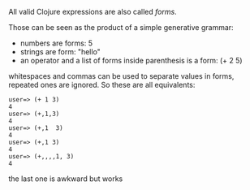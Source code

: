 All valid Clojure expressions are also called _forms_.

Those can be seen as the product of a simple generative grammar:

* numbers are forms: 5
* strings are form: "hello"
* an operator and a list of forms inside parenthesis is a form: (+ 2 5)

whitespaces and commas can be used to separate values in forms, repeated ones are ignored. So these are all equivalents:

```
user=> (+ 1 3)
4
user=> (+,1,3)
4
user=> (+,1  3)
4
user=> (+,1 3)
4
user=> (+,,,,1, 3)
4
```
the last one is awkward but works
